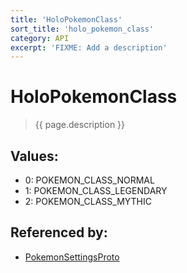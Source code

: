 ```yaml
---
title: 'HoloPokemonClass'
sort_title: 'holo_pokemon_class'
category: API
excerpt: 'FIXME: Add a description'
---
```


[comment]: <> (THIS PART IS GENERATED - AKA DON'T EDIT THIS PART MANUALLY)

# HoloPokemonClass

> {{ page.description }}

## Values:

- 0: POKEMON_CLASS_NORMAL
- 1: POKEMON_CLASS_LEGENDARY
- 2: POKEMON_CLASS_MYTHIC

## Referenced by:

- [PokemonSettingsProto](../../messages/PokemonSettingsProto/)

[comment]: <> (YOU CAN EDIT AFTER THIS)
